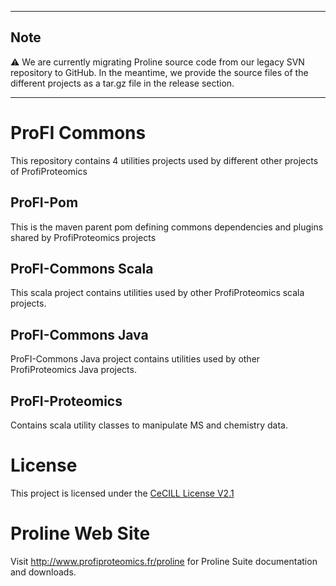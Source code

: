 
---

## Note

:warning:
We are currently migrating Proline source code from our legacy SVN repository to GitHub. In the meantime, we provide the source files of the different projects as a tar.gz file in the release section.


---

# ProFI Commons 

This repository contains 4 utilities projects used by different other projects of ProfiProteomics

## ProFI-Pom

This is the maven parent pom defining commons dependencies and plugins shared by ProfiProteomics projects

## ProFI-Commons Scala

This scala project contains utilities used by other ProfiProteomics scala projects.


## ProFI-Commons Java

ProFI-Commons Java project contains utilities used by other ProfiProteomics Java projects.


## ProFI-Proteomics

Contains scala utility classes to manipulate MS and chemistry data.

# License

This project is licensed under the [CeCILL License V2.1](http://www.cecill.info/licences/Licence_CeCILL_V2.1-en.html)

# Proline Web Site

 Visit http://www.profiproteomics.fr/proline for Proline Suite documentation and downloads.

